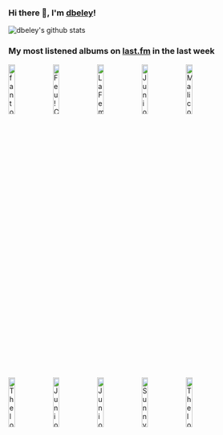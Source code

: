 ### Hi there 👋, I'm [dbeley](https://dbeley.ovh/en)!

![dbeley's github stats](https://github-readme-stats.vercel.app/api?username=dbeley)

### My most listened albums on [last.fm](https://www.last.fm/user/d_beley) in the last week

[<img src='https://lastfm.freetls.fastly.net/i/u/300x300/75883b157b66a8e6ed5f1c39dec07113.png' width='16%' height='16%' alt='fantomes - ITS OK'>](https://www.last.fm/music/fantomes/it%2527s%2bok)&nbsp;
[<img src='https://lastfm.freetls.fastly.net/i/u/300x300/13d37a2583629bfb34db288d26d0ee4d.jpg' width='16%' height='16%' alt='Feu! Chatterton - Palais dargile'>](https://www.last.fm/music/feu%2521%2bchatterton/palais%2bd%2527argile)&nbsp;
[<img src='https://lastfm.freetls.fastly.net/i/u/300x300/c6aeae749ae98f7672c82bb14a863f9d.jpg' width='16%' height='16%' alt='La Femme - Paradigmes'>](https://www.last.fm/music/la%2bfemme/paradigmes)&nbsp;
[<img src='https://lastfm.freetls.fastly.net/i/u/300x300/58f40cd9f451eaf7effc31ad5676438e.jpg' width='16%' height='16%' alt='Juniore - Ouh Là Là'>](https://www.last.fm/music/juniore/ouh%2bl%25c3%25a0%2bl%25c3%25a0)&nbsp;
[<img src='https://lastfm.freetls.fastly.net/i/u/300x300/ead7dc4df10648389405ee97b0319128.jpg' width='16%' height='16%' alt='Malicorne - Almanach'>](https://www.last.fm/music/malicorne/almanach)&nbsp;
<br>
[<img src='https://lastfm.freetls.fastly.net/i/u/300x300/3d2bd962aa49c7dcde40b2cee0475c48.jpg' width='16%' height='16%' alt='Thelonious Monk - Solo Monk'>](https://www.last.fm/music/thelonious%2bmonk/solo%2bmonk)&nbsp;
[<img src='https://lastfm.freetls.fastly.net/i/u/300x300/9cf617dc0085d9e3f305962d42e4e137.jpg' width='16%' height='16%' alt='Juniore - Juniore'>](https://www.last.fm/music/juniore/juniore)&nbsp;
[<img src='https://lastfm.freetls.fastly.net/i/u/300x300/e28c543f0a75d3fc5c28191648abad31.jpg' width='16%' height='16%' alt='Juniore - Un, Deux, Trois'>](https://www.last.fm/music/juniore/un%252c%2bdeux%252c%2btrois)&nbsp;
[<img src='https://lastfm.freetls.fastly.net/i/u/300x300/8f8dcceeb6634154b80e708c77fa88a0.png' width='16%' height='16%' alt='Sunny Day Real Estate - The Rising Tide'>](https://www.last.fm/music/sunny%2bday%2breal%2bestate/the%2brising%2btide)&nbsp;
[<img src='https://lastfm.freetls.fastly.net/i/u/300x300/426f30c044cf4179aec9c2dbdce04c18.jpg' width='16%' height='16%' alt='Thelonious Monk - Monk.'>](https://www.last.fm/music/thelonious%2bmonk/monk.)&nbsp;
<br>

